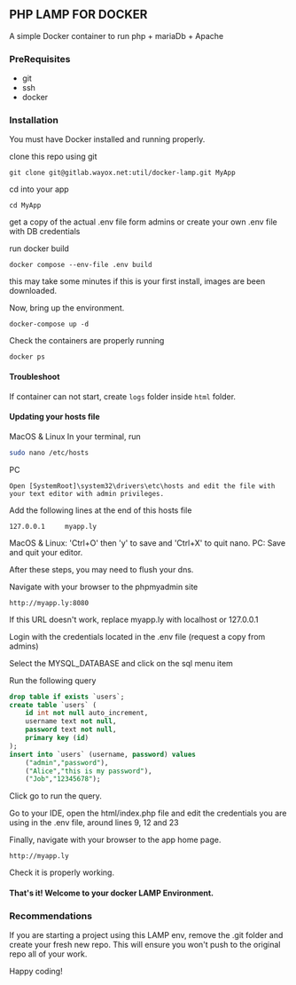 ## PHP LAMP FOR DOCKER
A simple Docker container to run php + mariaDb + Apache

### PreRequisites

* git
* ssh
* docker

### Installation

You must have Docker installed and running properly.

clone this repo using git

`git clone git@gitlab.wayox.net:util/docker-lamp.git MyApp`

cd into your app

`cd MyApp`

get a copy of the actual .env file form admins or create your own .env file with DB credentials

run docker build

`docker compose --env-file .env build`

this may take some minutes if this is your first install, images are been downloaded.

Now, bring up the environment.

`docker-compose up -d`

Check the containers are properly running

`docker ps`

#### Troubleshoot

If container can not start, create `logs` folder inside `html` folder.

#### Updating your hosts file
MacOS & Linux
In your terminal, run
```sh
sudo nano /etc/hosts
```
PC
```
Open [SystemRoot]\system32\drivers\etc\hosts and edit the file with your text editor with admin privileges.
```
Add the following lines at the end of this hosts file
```
127.0.0.1     myapp.ly
```
MacOS & Linux: 'Ctrl+O' then 'y' to save and 'Ctrl+X' to quit nano.
PC: Save and quit your editor.

After these steps, you may need to flush your dns.

Navigate with your browser to the phpmyadmin site

`http://myapp.ly:8080`

If this URL doesn't work, replace myapp.ly with localhost or 127.0.0.1

Login with the credentials located in the .env file (request a copy from admins)

Select the MYSQL_DATABASE and click on the sql menu item

Run the following query

```sql
drop table if exists `users`;
create table `users` (
    id int not null auto_increment,
    username text not null,
    password text not null,
    primary key (id)
);
insert into `users` (username, password) values
    ("admin","password"),
    ("Alice","this is my password"),
    ("Job","12345678");
```

Click go to run the query.

Go to your IDE, open the html/index.php file and edit the credentials you are using in the .env file, around lines 9, 12 and 23

Finally, navigate with your browser to the app home page.

`http://myapp.ly`

Check it is properly working.

#### That's it! Welcome to your docker LAMP Environment.

### Recommendations

If you are starting a project using this LAMP env, remove the .git folder and create your fresh new repo. This will ensure you won't push to the original repo all of your work.

Happy coding!

